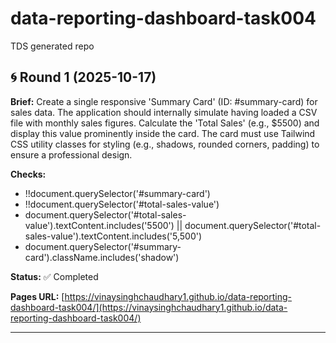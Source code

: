 # data-reporting-dashboard-task004
TDS generated repo


## 🌀 Round 1 (2025-10-17)

**Brief:** Create a single responsive 'Summary Card' (ID: #summary-card) for sales data. The application should internally simulate having loaded a CSV file with monthly sales figures. Calculate the 'Total Sales' (e.g., $5500) and display this value prominently inside the card. The card must use Tailwind CSS utility classes for styling (e.g., shadows, rounded corners, padding) to ensure a professional design.

**Checks:**
- !!document.querySelector('#summary-card')
- !!document.querySelector('#total-sales-value')
- document.querySelector('#total-sales-value').textContent.includes('5500') || document.querySelector('#total-sales-value').textContent.includes('5,500')
- document.querySelector('#summary-card').className.includes('shadow')

**Status:** ✅ Completed

**Pages URL:** [https://vinaysinghchaudhary1.github.io/data-reporting-dashboard-task004/](https://vinaysinghchaudhary1.github.io/data-reporting-dashboard-task004/)

---
